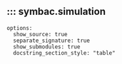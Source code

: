 ## ::: symbac.simulation
    options:
      show_source: true
      separate_signature: true
      show_submodules: true
      docstring_section_style: "table"